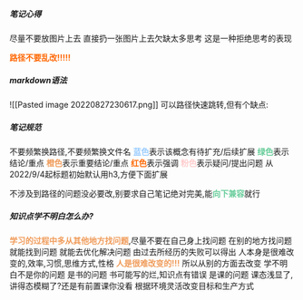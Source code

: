 ##### 笔记心得
尽量不要放图片上去
直接扔一张图片上去欠缺太多思考
这是一种拒绝思考的表现

<font color=#FF6666* style=" font-weight:bold;">路径不要乱改!!!!!</font>

##### markdown语法
![[Pasted image 20220827230617.png]]
可以路径快速跳转,但有个缺点:


##### 笔记规范
不要频繁换路径,不要频繁换文件名
<font color=#99CCFF style=" font-weight:bold;">蓝色</font>表示该概念有待扩充/后续扩展
<font color=#66CC99 style=" font-weight:bold;">绿色</font>表示结论/重点
<font color=#F09B59 style=" font-weight:bold;">橙色</font>表示重要结论/重点
<font color=#FF6666* style=" font-weight:bold;">红色</font>表示强调
<font color=#FFCCCC style=" font-weight:bold;">粉色</font>表示疑问/提出问题
从2022/9/4起标题初始默认用h3,方便下面扩展

不涉及到路径的问题没必要改,别要求自己笔记绝对完美,能<font color=#66CC99 style=" font-weight:bold;">向下兼容</font>就行

##### 知识点学不明白怎么办?
<font color=#F09B59 style=" font-weight:bold;">学习的过程中多从其他地方找问题</font>,尽量不要在自己身上找问题
在别的地方找问题就能找到问题
就能去优化解决问题
由过去所经历的失败可以得出
人本身是很难改变的,效率,习惯,思维方式,性格
<font color=#F09B59 style=" font-weight:bold;">人是很难改变的!!!</font>
所以从别的方面去改变
学不明白不是你的问题
是书的问题
书可能写的烂,知识点有错误
是课的问题
课态浅显了,讲得态模糊了?还是有前置课你没看
根据环境灵活改变目标和生产方式

